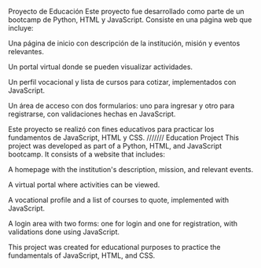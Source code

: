 Proyecto de Educación
Este proyecto fue desarrollado como parte de un bootcamp de Python, HTML y JavaScript. Consiste en una página web que incluye:

Una página de inicio con descripción de la institución, misión y eventos relevantes.

Un portal virtual donde se pueden visualizar actividades.

Un perfil vocacional y lista de cursos para cotizar, implementados con JavaScript.

Un área de acceso con dos formularios: uno para ingresar y otro para registrarse, con validaciones hechas en JavaScript.

Este proyecto se realizó con fines educativos para practicar los fundamentos de JavaScript, HTML y CSS.
///////
Education Project
This project was developed as part of a Python, HTML, and JavaScript bootcamp. It consists of a website that includes:

A homepage with the institution's description, mission, and relevant events.

A virtual portal where activities can be viewed.

A vocational profile and a list of courses to quote, implemented with JavaScript.

A login area with two forms: one for login and one for registration, with validations done using JavaScript.

This project was created for educational purposes to practice the fundamentals of JavaScript, HTML, and CSS.
